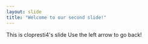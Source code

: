```yaml
---
layout: slide
title: "Welcome to our second slide!"
---
```

This is clopresti4's slide
Use the left arrow to go back!
